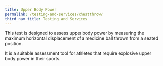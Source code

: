 ```yaml
---
title: Upper Body Power
permalink: /testing-and-services/chestthrow/
third_nav_title: Testing and Services
---
```

This test is designed to assess upper body power by measuring the maximum horizontal displacement of a medicine ball thrown from a seated position.

It is a suitable assessment tool for athletes that require explosive upper body power in their sports.
